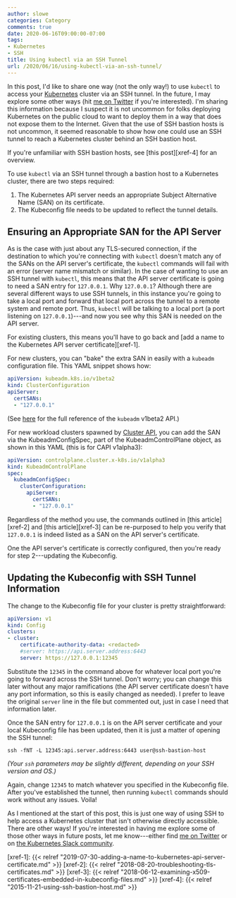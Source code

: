```yaml
---
author: slowe
categories: Category
comments: true
date: 2020-06-16T09:00:00-07:00
tags:
- Kubernetes
- SSH
title: Using kubectl via an SSH Tunnel
url: /2020/06/16/using-kubectl-via-an-ssh-tunnel/
---
```


In this post, I'd like to share one way (not the only way!) to use `kubectl` to access your [Kubernetes][link-4] cluster via an SSH tunnel. In the future, I may explore some other ways (hit [me on Twitter][link-99] if you're interested). I'm sharing this information because I suspect it is not uncommon for folks deploying Kubernetes on the public cloud to want to deploy them in a way that does not expose them to the Internet. Given that the use of SSH bastion hosts is not uncommon, it seemed reasonable to show how one could use an SSH tunnel to reach a Kubernetes cluster behind an SSH bastion host.<!--more-->

If you're unfamiliar with SSH bastion hosts, see [this post][xref-4] for an overview.

To use `kubectl` via an SSH tunnel through a bastion host to a Kubernetes cluster, there are two steps required:

1. The Kubernetes API server needs an appropriate Subject Alternative Name (SAN) on its certificate.
2. The Kubeconfig file needs to be updated to reflect the tunnel details.

## Ensuring an Appropriate SAN for the API Server

As is the case with just about any TLS-secured connection, if the destination to which you're connecting with `kubectl` doesn't match any of the SANs on the API server's certificate, the `kubectl` commands will fail with an error (server name mismatch or similar). In the case of wanting to use an SSH tunnel with `kubectl`, this means that the API server certificate is going to need a SAN entry for `127.0.0.1`. Why `127.0.0.1`? Although there are several different ways to use SSH tunnels, in this instance you're going to take a local port and forward that local port across the tunnel to a remote system and remote port. Thus, `kubectl` will be talking to a local port (a port listening on `127.0.0.1`)---and now you see why this SAN is needed on the API server.

For existing clusters, this means you'll have to go back and [add a name to the Kubernetes API server certificate][xref-1].

For new clusters, you can "bake" the extra SAN in easily with a `kubeadm` configuration file. This YAML snippet shows how:

```yaml
apiVersion: kubeadm.k8s.io/v1beta2
kind: ClusterConfiguration
apiServer:
  certSANs:
  - "127.0.0.1"
```

(See [here][link-1] for the full reference of the `kubeadm` v1beta2 API.)

For new workload clusters spawned by [Cluster API][link-2], you can add the SAN via the KubeadmConfigSpec, part of the KubeadmControlPlane object, as shown in this YAML (this is for CAPI v1alpha3):

```yaml
apiVersion: controlplane.cluster.x-k8s.io/v1alpha3
kind: KubeadmControlPlane
spec:
  kubeadmConfigSpec:
    clusterConfiguration:
      apiServer:
        certSANs:
        - "127.0.0.1"
```

Regardless of the method you use, the commands outlined in [this article][xref-2] and [this article][xref-3] can be re-purposed to help you verify that `127.0.0.1` is indeed listed as a SAN on the API server's certificate.

One the API server's certificate is correctly configured, then you're ready for step 2---updating the Kubeconfig.

## Updating the Kubeconfig with SSH Tunnel Information

The change to the Kubeconfig file for your cluster is pretty straightforward:

```yaml
apiVersion: v1
kind: Config
clusters:
- cluster:
    certificate-authority-data: <redacted>
    #server: https://api.server.address:6443
    server: https://127.0.0.1:12345
```

Substitute the `12345` in the command above for whatever local port you're going to forward across the SSH tunnel. Don't worry; you can change this later without any major ramifications (the API server certificate doesn't have any port information, so this is easily changed as needed). I prefer to leave the original `server` line in the file but commented out, just in case I need that information later.

Once the SAN entry for `127.0.0.1` is on the API server certificate and your local Kubeconfig file has been updated, then it is just a matter of opening the SSH tunnel:

    ssh -fNT -L 12345:api.server.address:6443 user@ssh-bastion-host

_(Your `ssh` parameters may be slightly different, depending on your SSH version and OS.)_

Again, change `12345` to match whatever you specified in the Kubeconfig file. After you've established the tunnel, then running `kubectl` commands should work without any issues. Voila!

As I mentioned at the start of this post, this is just one way of using SSH to help access a Kubernetes cluster that isn't otherwise directly accessible. There are other ways! If you're interested in having me explore some of those other ways in future posts, let me know---either find [me on Twitter][link-99] or on [the Kubernetes Slack community][link-2].

[link-1]: https://godoc.org/k8s.io/kubernetes/cmd/kubeadm/app/apis/kubeadm/v1beta2
[link-2]: https://cluster-api.sigs.k8s.io/
[link-3]: https://kubernetes.slack.com/
[link-4]: https://kubernetes.io/
[link-99]: https://twitter.com/scott_lowe
[xref-1]: {{< relref "2019-07-30-adding-a-name-to-kubernetes-api-server-certificate.md" >}}
[xref-2]: {{< relref "2018-08-20-troubleshooting-tls-certificates.md" >}}
[xref-3]: {{< relref "2018-06-12-examining-x509-certificates-embedded-in-kubeconfig-files.md" >}}
[xref-4]: {{< relref "2015-11-21-using-ssh-bastion-host.md" >}}
